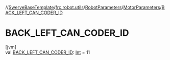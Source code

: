 //[SwerveBaseTemplate](../../../../index.md)/[frc.robot.utils](../../index.md)/[RobotParameters](../index.md)/[MotorParameters](index.md)/[BACK_LEFT_CAN_CODER_ID](-b-a-c-k_-l-e-f-t_-c-a-n_-c-o-d-e-r_-i-d.md)

# BACK_LEFT_CAN_CODER_ID

[jvm]\
val [BACK_LEFT_CAN_CODER_ID](-b-a-c-k_-l-e-f-t_-c-a-n_-c-o-d-e-r_-i-d.md): [Int](https://kotlinlang.org/api/latest/jvm/stdlib/kotlin/-int/index.html) = 11
